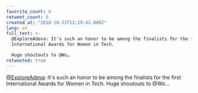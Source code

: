 ```yaml
---
favorite_count: 0
retweet_count: 0
created_at: "2018-10-23T12:29:42.000Z"
lang: en
full_text: >-
  @ExploreAdeva: It's such an honor to be among the finalists for the first
  International Awards for Women in Tech. 

  Huge shoutouts to @Wo…
retweeted: true
---
```


[@ExploreAdeva](https://twitter.com/ExploreAdeva): It's such an honor to be
among the finalists for the first International Awards for Women in Tech. Huge
shoutouts to @Wo…

